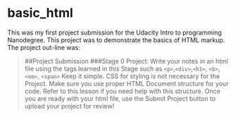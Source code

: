 # basic_html
This was my first project submission for the Udacity Intro to programming Nanodegree.  This project was to demonstrate the basics of HTML markup. The project out-line was:

>##Project Submission
>###Stage 0 Project:
>Write your notes in an html file using the tags learned in this Stage such as `<p>`,`<div>`,`<h1>`, `<b>`, `<em>`, `<span>` 
>Keep it simple. CSS for styling is not necessary for the Project.
>Make sure you use proper HTML Document structure for your code. Refer to this lesson if you need help with this structure.
>Once you are ready with your html file, use the Submit Project button to upload your project for review!
